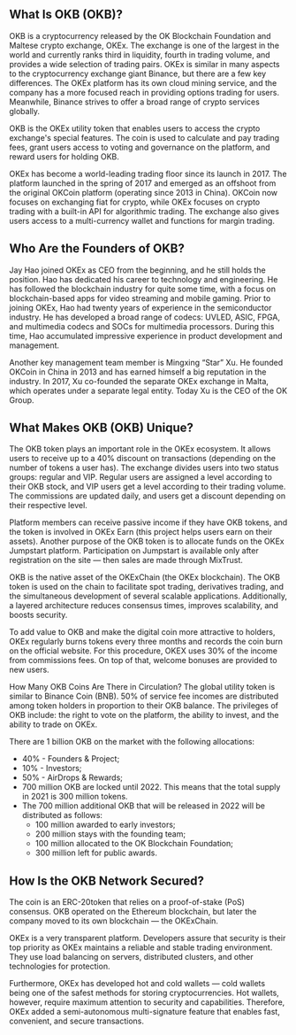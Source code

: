 ## What Is OKB (OKB)?

OKB is a cryptocurrency released by the OK Blockchain Foundation and Maltese crypto exchange, OKEx. The exchange is one of the largest in the world and currently ranks third in liquidity, fourth in trading volume, and provides a wide selection of trading pairs. OKEx is similar in many aspects to the cryptocurrency exchange giant Binance, but there are a few key differences. The OKEx platform has its own cloud mining service, and the company has a more focused reach in providing options trading for users. Meanwhile, Binance strives to offer a broad range of crypto services globally.

OKB is the OKEx utility token that enables users to access the crypto exchange's special features. The coin is used to calculate and pay trading fees, grant users access to voting and governance on the platform, and reward users for holding OKB.

OKEx has become a world-leading trading floor since its launch in 2017. The platform launched in the spring of 2017 and emerged as an offshoot from the original OKCoin platform (operating since 2013 in China). OKCoin now focuses on exchanging fiat for crypto, while OKEx focuses on crypto trading with a built-in API for algorithmic trading. The exchange also gives users access to a multi-currency wallet and functions for margin trading.

## Who Are the Founders of OKB?

Jay Hao joined OKEx as CEO from the beginning, and he still holds the position. Hao has dedicated his career to technology and engineering. He has followed the blockchain industry for quite some time, with a focus on blockchain-based apps for video streaming and mobile gaming. Prior to joining OKEx, Hao had twenty years of experience in the semiconductor industry. He has developed a broad range of codecs: UVLED, ASIC, FPGA, and multimedia codecs and SOCs for multimedia processors. During this time, Hao accumulated impressive experience in product development and management.

Another key management team member is Mingxing “Star” Xu. He founded OKCoin in China in 2013 and has earned himself a big reputation in the industry. In 2017, Xu co-founded the separate OKEx exchange in Malta, which operates under a separate legal entity. Today Xu is the CEO of the OK Group.

## What Makes OKB (OKB) Unique?
The OKB token plays an important role in the OKEx ecosystem. It allows users to receive up to a 40% discount on transactions (depending on the number of tokens a user has). The exchange divides users into two status groups: regular and VIP. Regular users are assigned a level according to their OKB stock, and VIP users get a level according to their trading volume. The commissions are updated daily, and users get a discount depending on their respective level.

Platform members can receive passive income if they have OKB tokens, and the token is involved in OKEx Earn (this project helps users earn on their assets). Another purpose of the OKB token is to allocate funds on the OKEx Jumpstart platform. Participation on Jumpstart is available only after registration on the site — then sales are made through MixTrust.

OKB is the native asset of the OKExChain (the OKEx blockchain). The OKB token is used on the chain to facilitate spot trading, derivatives trading, and the simultaneous development of several scalable applications. Additionally, a layered architecture reduces consensus times, improves scalability, and boosts security.

To add value to OKB and make the digital coin more attractive to holders, OKEx regularly burns tokens every three months and records the coin burn on the official website. For this procedure, OKEX uses 30% of the income from commissions fees. On top of that, welcome bonuses are provided to new users.

How Many OKB Coins Are There in Circulation?
The global utility token is similar to Binance Coin (BNB). 50% of service fee incomes are distributed among token holders in proportion to their OKB balance. The privileges of OKB include: the right to vote on the platform, the ability to invest, and the ability to trade on OKEx.

There are 1 billion OKB on the market with the following allocations:

* 40% - Founders & Project;
* 10% - Investors;
* 50% - AirDrops & Rewards;
* 700 million OKB are locked until 2022. This means that the total supply in 2021 is 300 million tokens.
* The 700 million additional OKB that will be released in 2022 will be distributed as follows:
  * 100 million awarded to early investors;
  * 200 million stays with the founding team;
  * 100 million allocated to the OK Blockchain Foundation;
  * 300 million left for public awards.

## How Is the OKB Network Secured?
The coin is an ERC-20token that relies on a proof-of-stake (PoS) consensus. OKB operated on the Ethereum blockchain, but later the company moved to its own blockchain — the OKExChain.

OKEx is a very transparent platform. Developers assure that security is their top priority as OKEx maintains a reliable and stable trading environment. They use load balancing on servers, distributed clusters, and other technologies for protection.

Furthermore, OKEx has developed hot and cold wallets — cold wallets being one of the safest methods for storing cryptocurrencies. Hot wallets, however, require maximum attention to security and capabilities. Therefore, OKEx added a semi-autonomous multi-signature feature that enables fast, convenient, and secure transactions.

